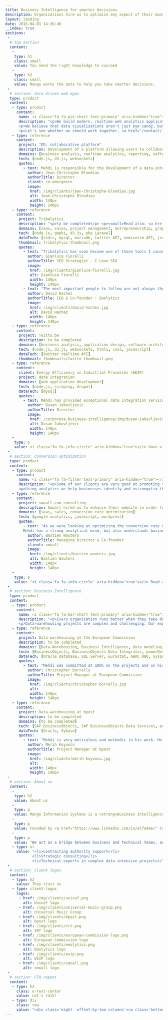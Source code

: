 ```yaml
---
title: Business Intelligence for smarter decisions
description: Organizations hire us to optimize any aspect of their management, using our expertise in Business Intelligence and Data Science.
layout: landing
date: 2016-04-01 14:36:46
__index: true
sections:
 -
  # top section
  content:
   -
    type: h1
    class: small
    value: You need the right knowledge to succeed
   -
    type: h2
    class: small
    value: Mango works the data to help you take smarter decisions.
 -
  # section: data-driven web apps
  type: product
  content:
   - type: product
     content:
      name: <i class="fa fa-pie-chart text-primary" aria-hidden="true"></i> Data-driven web applications
      description: "<p>We build modern, realtime web analytics applications.</p>
      <p>We believe that data visualizations aren't just eye candy, but actually <strong>provide valuable and actionable insights</strong>.</p>
      <p>Let's see whether we should work together, <a href='/contact/'>get in touch</a>!</p>"
   - type: reference
     content:
      project: "ED: collaborative platform"
      description: Development of a platform allowing users to collaborate in realtime based on shared content. Analytics is performed live and presented in dashboards and reports.
      domains: [business analysis, realtime analytics, reporting, software architecture]
      tech: [node.js, d3.js, websockets]
      quotes:
        - text: Mehdi is responsible for the development of a data-intensive web application.<br>He demonstrates his commitment to the success of this enterprise through flexibility and short response time. He is <strong>totally focused on delivering results</strong>.
          author: Jean-Christophe Blondiau
          authorTitle: Director
          client: co-emergence
          image:
           href: /img/clients/jean-christophe-blondiau.jpg
           alt: Jean-Christophe Blondiau
           width: 140px
           height: 140px
   - type: reference
     content:
      project: Tribalytics
      description: "<p>to be completed</p> <p><small>Read also: <a href='/blog/business/getting-started-with-twitter/'>Getting started with Twitter - Using social media for sales conversions</a> in our blog.</small></p>"
      domains: [saas, sales, project management, entrepreneurship, graph analysis, natural language processing]
      tech: [node.js, gephi, d3.js, php Laravel]
      dataTech: [redis, mysql, mariadb, twitter API, nominatim API, json]
      thumbnail: tribalytics-thumbnail.png
      quotes:
        - text: "Tribalytics has soon become one of those tools I cannot stop using."
          author: Gianluca Fiorelli
          authorTitle: SEO Strategist - I Love SEO
          image:
           href: /img/clients/gianluca-fiorelli.jpg
           alt: Gianluca Fiorelli
           width: 140px
           height: 140px
        - text: "The most important people to follow are not always the ones you would think at first. Tribalytics help you to identify and connect with the true opinion leaders in your market."
          author: David Hachez
          authorTitle: CEO & Co-founder - Emolytics
          image:
           href: /img/clients/david-hachez.jpg
           alt: David Hachez
           width: 140px
           height: 140px
   - type: reference
     content:
      project: Twitto.be
      description: to be completed
      domains: [business analysis, application design, software architecture, web]
      tech: [node.js, d3.js, websockets, html5, css3, javascript]
      dataTech: [twitter realtime API]
      thumbnail: thumbnails/twitto-thumbnail.png
   - type: reference
     content:
      client: Energy Efficiency in Industrial Processes (EEIP)
      project: data integration
      domains: [web application development]
      tech: [node.js, scraping, drupal]
      dataTech: [mysql]
      quotes:
        - text: Mehdi has provided exceptional data integration service to Energy Efficiency in Industrial Services.
          author: Dusan Jakovljevic
          authorTitle: Director
          image:
           href: /corporate-business-intelligence/img/dusan-jakovljevic-large.jpg
           alt: Dusan Jakovljevic
           width: 140px
           height: 140px
   -
    type: p
    value: <i class="fa fa-info-circle" aria-hidden="true"></i> Have a look at our <a href="/tools/">open source tools</a> for more.
 -
  # section: conversion optimization
  type: product
  content:
   - type: product
     content:
      name: <i class="fa fa-filter text-primary" aria-hidden="true"></i> Conversion optimization
      description: "<p>Some of our clients are very good at promoting their websites and attracting visitors, but struggle to convert them into paying customers.</p>
      <p>Using analytics we help businesses identify and <strong>fix the bottlenecks</strong>, to eventually <strong>sell more</strong>.</p>"
   - type: reference
     content:
      project: smoall.com consulting
      description: Smoall hired us to enhance their website in order to increase the signup rate to their application. Once the redesign done, we measured an increase of 328% in the home page's performance.
      domains: [saas, sales, conversion rate optimization]
      tech: [google analytics, javascript, wordpress]
      quotes:
        - text: "As we were looking at optimizing the conversion rate of our startup smoall.com, Mehdi helped us by setting up a reporting system, measuring the performance of each step of the funnel.<br>
		Mehdi has a strong analytical mind, but also understands business, and dedicates all his efforts to his clients' goals."
          author: Bastien Wauters
          authorTitle: Managing Director & Co-founder
          client: smoall
          image:
           href: /img/clients/bastien-wauters.jpg
           alt: Bastien Wauters
           width: 140px
           height: 140px
   -
    type: p
    value: "<i class='fa fa-info-circle' aria-hidden='true'></i> Read also: <a href='/blog/convert/a-sublime-landing-page/'>A sublime landing page - How to convince visitors to buy on the web</a> in our blog."
 -
  # section: Business Intelligence
  type: product
  content:
   - type: product
     content:
      name: <i class="fa fa-bar-chart text-primary" aria-hidden="true"></i> Corporate Business Intelligence
      description: "<p>Every organization runs better when they take decisions based on facts, rather than assumptions.</p>
      <p>Data-warehousing projects are complex and challenging. Our experience <strong>increases the chances of your success</strong>.</p>"
   - type: reference
     content:
      project: Data-warehousing at the European Commission
      description: to be completed
      domains: [Data-Warehousing, Business Intelligence, data modeling, business analysis, data integration (ETL)]
      tech: [BusinessObjects, BusinessObjects Data Integrator, powerDesigner, Toad, PL/SQL, Confluence, Jira]
      dataTech: [Oracle database, SQL Server, Eurostat, ABAC DWU, Sysper2]
      quotes:
        - text: "Mehdi was committed at 100% on the projects and on his assigned tasks, always trying to reach the milestones in time. He is a reliable person, highly skilled at technically designing a good datawarehouse architecture. He has a high regard for quality."
          author: Christopher Borrelly
          authorTitle: Project Manager at European Commission
          image:
           href: /img/clients/christopher-borrelly.jpg
           alt: 
           width: 140px
           height: 140px
   - type: reference
     content:
      project: Data-warehousing at bpost
      description: to be completed
      domains: [to be completed]
      tech: [SAP BusinessObjects, SAP BusinessObjects Data Services, powerDesigner, Toad, PL/SQL]
      dataTech: [Oracle, Sybase]
      quotes:
        - text: "Mehdi is very meticulous and methodic in his work. He can easily combine an analyst (business / functional / technical) as well a developer role, and has a deep knowledge of DWH. He's also a very good team player. Really a pleasure to work with him."
          author: Merih Koyuncu
          authorTitle: Project Manager at bpost
          image:
           href: /img/clients/merih-koyuncu.jpg
           alt: 
           width: 140px
           height: 140px
 -
  # section: About us
  content:
   -
    type: h2
    value: About us
   -
    type: p
    value: Mango Information Systems is a <strong>Business Intelligence</strong> company that helps organizations be <strong>more successful in the digital world</strong>.
   -
    type: p
    value: Founded by <a href="https://www.linkedin.com/in/elfadme/" target="_new">Mehdi El Fadil</a> in 2010, we operate from Brussels, Belgium.
   -
    type: p
    value: "We act as a bridge between business and technical teams, and provide the following type of services:"
   - type: ul
     value: "<li>Contracting authority support</li>
			<li>Strategic consulting</li>
			<li>Technical experts in complex data-intensive projects</li>"
 -
  # section: client logos
  content:
   - type: h2
     value: They trust us
   - type: client-logos
     logos:
      - href: /img/clients/unicef.png
        alt: Unicef logo
      - href: /img/clients/universal-music-group.png
        alt: Universal Music Group
      - href: /img/clients/bpost.png
        alt: bpost logo
      - href: /img/clients/vrt.png
        alt: VRT logo
      - href: /img/clients/european-commission-logo.png
        alt: European Commission logo
      - href: /img/clients/emolytics.png
        alt: Emolytics logo
      - href: /img/clients/eeip.png
        alt: EEIP logo
      - href: /img/clients/smoall.png
        alt: smoall logo
 -
  # section: CTA repeat
  content:
   - type: h2
     class: u-text-center
     value: Let's talk!
   - type: div
     class: row
     value: "<div class='eight  offset-by-two columns'><a class='button button-primary u-full-width' href='/contact/'><i class='fa fa-envelope' aria-hidden='true'></i> Contact us</a></div><br><br>"
---
```

